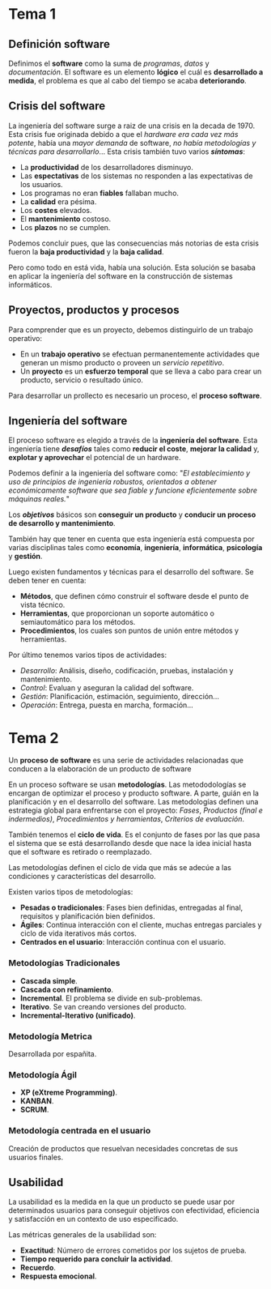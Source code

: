 # Tema 1

## **Definición software**

Definimos el **software** como la suma de *programas*, *datos* y *documentación*. El software es un elemento **lógico** el cuál es **desarrollado a medida**, el problema es que al cabo del tiempo se acaba **deteriorando**. 

## **Crisis del software**

La ingeniería del software surge a raiz de una crisis en la decada de 1970. Esta crisis fue originada debido a que el *hardware era cada vez más potente*, había una *mayor demanda* de software, *no había metodologías y técnicas para desarrollarlo*... Esta crisis también tuvo varios ***síntomas***:
* La **productividad** de los desarrolladores disminuyo.
* Las **espectativas** de los sistemas no responden a las expectativas de los usuarios.
* Los programas no eran **fiables** fallaban mucho.
* La **calidad** era pésima.
* Los **costes** elevados.
* El **mantenimiento** costoso.
* Los **plazos** no se cumplen.

Podemos concluir pues, que las consecuencias más notorias de esta crisis fueron la **baja productividad** y la **baja calidad**.

Pero como todo en está vida, había una solución. Esta solución se basaba en aplicar la ingeniería del software en la construcción de sistemas informáticos.

## **Proyectos, productos y procesos**

Para comprender que es un proyecto, debemos distinguirlo de un trabajo operativo:
* En un **trabajo operativo** se efectuan permanentemente actividades que generan un mismo producto o proveen un *servicio repetitivo*.
* Un **proyecto** es un **esfuerzo temporal** que se lleva a cabo para crear un producto, servicio o resultado único.

Para desarrollar un prollecto es necesario un proceso, el **proceso software**.

## **Ingeniería del software**

El proceso software es elegido a través de la **ingeniería del software**. Esta ingeniería tiene ***desafíos*** tales como **reducir el coste**, **mejorar la calidad** y, **explotar y aprovechar** el potencial de un hardware.

Podemos definir a la ingeniería del software como: "*El establecimiento y uso de principios de ingeniería robustos, orientados a obtener económicamente software que sea fiable y funcione eficientemente sobre máquinas reales.*"

Los ***objetivos*** básicos son **conseguir un producto** y **conducir un proceso de desarrollo y mantenimiento**.

También hay que tener en cuenta que esta ingeniería está compuesta por varias disciplinas tales como **economía**, **ingeniería**, **informática**, **psicología** y **gestión**.

Luego existen fundamentos y técnicas para el desarrollo del software. Se deben tener en cuenta:
* **Métodos**, que definen cómo construir el software desde el punto de vista técnico.
* **Herramientas**, que proporcionan un soporte automático o semiautomático para los métodos.
* **Procedimientos**, los cuales son puntos de unión entre métodos y herramientas.

Por último tenemos varios tipos de actividades: 
* *Desarrollo*: Análisis, diseño, codificación, pruebas, instalación y mantenimiento.
* *Control*: Evaluan y aseguran la calidad del software.
* *Gestión*: Planificación, estimación, seguimiento, dirección...
* *Operación*: Entrega, puesta en marcha, formación...

# Tema 2
Un **proceso de software** es una serie de actividades relacionadas que conducen a la elaboración de un producto de software

En un proceso software se usan **metodologías**. Las metododologías se encargan de optimizar el proceso y producto software. A parte, guián en la planificación y en el desarrollo del software. Las metodologías definen una estrategia global para enfrentarse con el proyecto: *Fases*, *Productos (final e indermedios)*, *Procedimientos y herramientas*, *Criterios de evaluación*.

También tenemos el **ciclo de vida**. Es el conjunto de fases por las que pasa el sistema que se está desarrollando desde que nace la idea inicial hasta que el software es retirado o reemplazado.

Las metodologías definen el ciclo de vida que más se adecúe a las condiciones y características del desarrollo.

Existen varios tipos de metodologías:
* **Pesadas o tradicionales**: Fases bien definidas, entregadas al final, requisitos y planificación bien definidos.
* **Ágiles**: Continua interacción con el cliente, muchas entregas parciales y ciclo de vida iterativos más cortos.
* **Centrados en el usuario**: Interacción continua con el usuario.

### Metodologías Tradicionales

* **Cascada simple**.
* **Cascada con refinamiento**.
* **Incremental**. El problema se divide en sub-problemas.
* **Iterativo**. Se van creando versiones del producto.
* **Incremental-Iterativo (unificado)**.

### Metodología Metrica

Desarrollada por españita.

### Metodología Ágil

* **XP (eXtreme Programming)**.
* **KANBAN**.
* **SCRUM**.

### Metodología centrada en el usuario

Creación de productos que resuelvan necesidades concretas de sus usuarios finales.

## Usabilidad
La usabilidad es la medida en la que un producto se puede usar por determinados usuarios para conseguir objetivos con efectividad, eficiencia y satisfacción en un contexto de uso especificado.

Las métricas generales de la usabilidad son:
* **Exactitud**: Número de errores cometidos por los sujetos de prueba.
* **Tiempo requerido para concluir la actividad**.
* **Recuerdo**.
* **Respuesta emocional**.